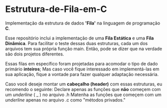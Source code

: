 # Estrutura-de-Fila-em-C
Implementação da estrutura de dados **'Fila'** na linguagem de programação **C**.

Esse repositório inclui a implementação de uma **Fila Estática** e uma **Fila Dinâmica**.
Para facilitar o teste dessas duas estruturas, cada um dos arquivos tem sua própria função main.
Então, pode se dizer que na verdade são dois projetos diferentes.

Essas filas em específico foram projetadas para acomodar o tipo de dado primário **inteiros**;
Mas caso você fique interessado em implementá-las em sua aplicação, fique a vontade para fazer qualquer adaptação necessária.

Caso você deseje montar um **cabeçalho (header)** com essas estruturas, eu recomendo o seguinte:
Declare apenas as funções que **não** começem com um *underline* ( _ ) no arquivo .h
Matenha as funções que começem com um *underline* apenas no arquivo .c como "métodos privados."